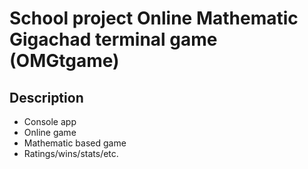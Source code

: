 # School project Online Mathematic Gigachad terminal game (OMGtgame) 
## Description
- Console app
- Online game
- Mathematic based game
- Ratings/wins/stats/etc.
